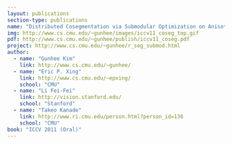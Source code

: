 ```yaml
---
layout: publications
section-type: publications
name: "Distributed Cosegmentation via Submodular Optimization on Anisotropic Diffusion"
img: http://www.cs.cmu.edu/~gunhee/images/iccv11_coseg_top.gif
pdf: http://www.cs.cmu.edu/~gunhee/publish/iccv11_coseg.pdf
project: http://www.cs.cmu.edu/~gunhee/r_seg_submod.html
author:
  - name: "Gunhee Kim"
    link: http://www.cs.cmu.edu/~gunhee/
  - name: "Eric P. Xing"
    link: http://www.cs.cmu.edu/~epxing/
    school: "CMU"
  - name: "Li Fei-Fei"
    link: http://vision.stanford.edu/
    school: "Stanford"
  - name: "Takeo Kanade"
    link: http://www.ri.cmu.edu/person.html?person_id=136
    school: "CMU"
book: "ICCV 2011 (Oral)"
---
```

